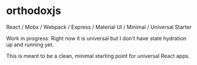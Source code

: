 # orthodoxjs
React / Mobx / Webpack / Express / Material UI / Minimal / Universal Starter


Work in progress. Right now it is universal but I don't have state hydration up and running yet.

This is meant to be a clean, minimal starting point for universal React apps.
